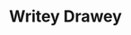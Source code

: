 ---
layout: post
title: Writey Drawey
description: A collaborative artmaking web game conceived and created in 2020
role: Designer / Developer
---
